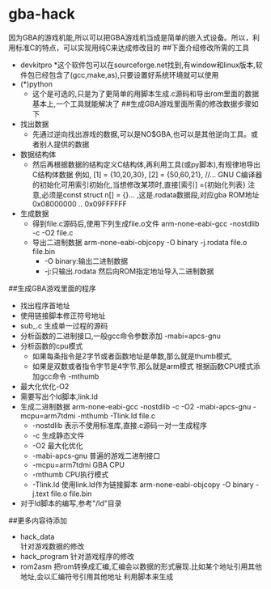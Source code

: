# gba-hack
  因为GBA的游戏机能,所以可以把GBA游戏机当成是简单的嵌入式设备。所以，利用标准C的特点，可以实现用纯C来达成修改目的
##下面介绍修改所需的工具
  * devkitpro
    *这个软件包可以在sourceforge.net找到,有window和linux版本,软件包已经包含了(gcc,make,as),只要设置好系统环境就可以使用
  * (*)python
    * 这个是可选的,只是为了更简单的用脚本生成.c源码和导出rom里面的数据
  基本上,一个工具就能解决了
##生成GBA游戏里面所需的修改数据步骤如下
  * 找出数据
    * 先通过逆向找出游戏的数据,可以是NO$GBA,也可以是其他逆向工具。或者别人提供的数据
  * 数据结构体
    * 然后再根据数据的结构定义C结构体,再利用工具(或py脚本),有规律地导出C结构体数据
      例如, [1] = {10,20,30}, [2] = {50,60,21}, //...     GNU C编译器的初始化可用索引初始化,当想修改某项时,直接[索引]          ={初始化列表}
      注意,必须是const struct n[] = {}...     ,这是.rodata数据段,对应gba ROM地址 0x08000000 .. 0x09FFFFFF
  * 生成数据
    * 得到file.c源码后,使用下列生成file.o文件
      arm-none-eabi-gcc -nostdlib -c -O2 file.c
    * 导出二进制数据
      arm-none-eabi-objcopy -O binary -j.rodata file.o file.bin
      * -O binary:输出二进制数据
      * -j:只输出.rodata
    然后向ROM指定地址导入二进制数据
    
##生成GBA游戏里面的程序
  * 找出程序首地址
  * 使用链接脚本修正符号地址
  * sub_<addr>.c 生成单一过程的源码
  * 分析函数的二进制接口,一般gcc命令参数添加  -mabi=apcs-gnu
  * 分析函数的cpu模式
    * 如果每条指令是2字节或者函数地址是单数,那么就是thumb模式,
    * 如果是双数或者指令字节是4字节,那么就是arm模式
    根据函数CPU模式添加gcc命令  -mthumb
  * 最大化优化-O2
  * 需要写出个ld脚本,link.ld
  * 生成二进制数据
    arm-none-eabi-gcc -nostdlib -c -O2 -mabi-apcs-gnu -mcpu=arm7tdmi -mthumb -Tlink.ld file.c 
      * -nostdlib  表示不使用标准库,直接.c源码一对一生成程序
      * -c         生成静态文件
      * -O2        最大化优化
      * -mabi-apcs-gnu   普遍的游戏二进制接口
      * -mcpu=arm7tdmi   GBA CPU
      * -mthumb    CPU执行模式
      * -Tlink.ld  使用link.ld作为链接脚本
    arm-none-eabi-objcopy -O binary -j.text file.o file.bin
  * 对于ld脚本的编写,参考"/ld"目录


##更多内容待添加
  * hack_data    
    针对游戏数据的修改
  * hack_program
    针对游戏程序的修改
  * rom2asm
    把rom转换成汇编,汇编会以数据的形式展现.比如某个地址引用其他地址,会以汇编符号引用其他地址
    利用脚本来生成
